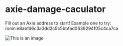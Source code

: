 # axie-damage-caculator

Fill out an Axie address to start!
Example one to try: ronin:e8abfd6c3a3dd2c9c5bbfad0639294f05c4ca7ca

![This is an image](https://myoctocat.com/assets/images/base-octocat.svg)

